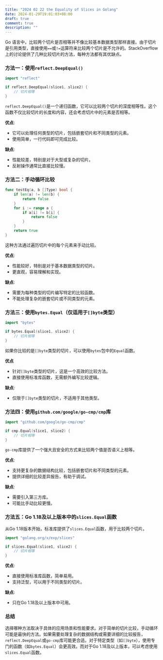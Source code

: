 ```yaml
---
title: "2024 02 22 the Equality of Slices in Golang"
date: 2024-01-29T19:01:03+08:00
draft: true
comment: true
description: ""
---
```


Go 语言中，比较两个切片是否相等并不像比较基本数据类型那样直接。由于切片是引用类型，直接使用`==`或`!=`运算符来比较两个切片是不允许的。StackOverflow上的讨论提供了几种比较切片的方法，每种方法都有其优缺点。

### 方法一：使用`reflect.DeepEqual()`

```go
import "reflect"

if reflect.DeepEqual(slice1, slice2) {
    // 切片相等
}
```

`reflect.DeepEqual()`是一个递归函数，它可以比较两个切片的深度相等性。这个函数不仅比较切片的长度和内容，还会考虑切片中的元素是否相等。

**优点**:
- 它可以处理任何类型的切片，包括嵌套切片和不同类型的元素。
- 使用简单，一行代码即可完成比较。

**缺点**:
- 性能较差，特别是对于大型或复杂的切片。
- 反射操作通常比直接比较慢。

### 方法二：手动循环比较

```go
func testEq(a, b []Type) bool {
    if len(a) != len(b) {
        return false
    }
    for i := range a {
        if a[i] != b[i] {
            return false
        }
    }
    return true
}
```

这种方法通过遍历切片中的每个元素来手动比较。

**优点**:
- 性能较好，特别是对于基本数据类型的切片。
- 更直观，容易理解和实现。

**缺点**:
- 需要为每种类型的切片编写特定的比较函数。
- 不能处理复杂的嵌套切片或不同类型的元素。

### 方法三：使用`bytes.Equal`（仅适用于`[]byte`类型）

```go
import "bytes"

if bytes.Equal(slice1, slice2) {
    // 切片相等
}
```

如果你比较的是`[]byte`类型的切片，可以使用`bytes`包中的`Equal`函数。

**优点**

- 针对`[]byte`类型的切片，这是一个高效的比较方法。
- 直接使用标准库函数，无需额外编写比较逻辑。

**缺点**:
- 仅限于`[]byte`类型的切片，不适用于其他类型。

### 方法四：使用`github.com/google/go-cmp/cmp`库

```go
import "github.com/google/go-cmp/cmp"

if cmp.Equal(slice1, slice2) {
    // 切片相等
}
```

`go-cmp`库提供了一个强大且安全的方式来比较两个值是否语义上相等。

**优点**:
- 支持更复杂的数据结构比较，包括嵌套切片和不同类型的元素。
- 提供详细的比较差异报告，有助于调试。

**缺点**:
- 需要引入第三方库。
- 可能比手动比较更慢。

### 方法五：Go 1.18及以上版本中的`slices.Equal`函数

从Go 1.18版本开始，标准库提供了`slices.Equal`函数，用于比较两个切片。

```go
import "golang.org/x/exp/slices"

if slices.Equal(slice1, slice2) {
    // 切片相等
}
```

**优点**:
- 直接使用标准库函数，简单易用。
- 支持泛型，可以用于不同类型的切片。

**缺点**:
- 只在Go 1.18及以上版本中可用。

### 总结

选择哪种方法取决于具体的应用场景和性能要求。对于简单的切片比较，手动循环可能是最快的方法。如果需要处理复杂的数据结构或需要详细的比较报告，`reflect.DeepEqual`或`go-cmp`库可能更合适。对于特定类型（如`[]byte`），使用专门的函数（如`bytes.Equal`）会更高效。而对于Go 1.18及以上版本，可以考虑使用`slices.Equal`函数。
